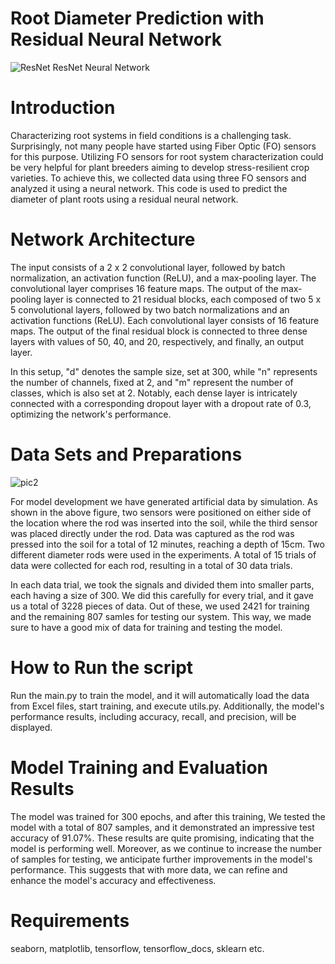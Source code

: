 # Root Diameter Prediction with Residual Neural Network
![ResNet](https://github.com/Computational-Plant-Science/Root-Diameter-Prediction-with-Residual-Neural-Network/assets/133724174/3bf17fb4-86a3-4c52-9e69-5c7f1f1bf721)
ResNet Neural Network

# Introduction
Characterizing root systems in field conditions is a challenging task. Surprisingly, not many people have started using Fiber Optic (FO) sensors for this purpose. Utilizing FO sensors for root system characterization could be very helpful for plant breeders aiming to develop stress-resilient crop varieties. To achieve this, we collected data using three FO sensors and analyzed it using a neural network. This code is used to predict the diameter of plant roots using a residual neural network.

# Network Architecture
The input consists of a 2 x 2 convolutional layer, followed by batch normalization, an activation function (ReLU), and a max-pooling layer. The convolutional layer comprises 16 feature maps. The output of the max-pooling layer is connected to 21 residual blocks, each composed of two 5 x 5 convolutional layers, followed by two batch normalizations and an activation functions (ReLU). Each convolutional layer consists of 16 feature maps. The output of the final residual block is connected to three dense layers with values of 50, 40, and 20, respectively, and finally, an output layer. 

In this setup, "d" denotes the sample size, set at 300, while "n" represents the number of channels, fixed at 2, and "m" represent the number of classes, which is also set at 2. Notably, each dense layer is intricately connected with a corresponding dropout layer with a dropout rate of 0.3, optimizing the network's performance.

# Data Sets and Preparations 
![pic2](https://github.com/Computational-Plant-Science/Root-Diameter-Prediction-with-Residual-Neural-Network/assets/133724174/b1a7f0a5-adf3-4363-a7d8-df4806583988)

For model development we have generated artificial data by simulation. As shown in the above figure, two sensors were positioned on either side of the location where the rod was inserted into the soil, while the third sensor was placed directly under the rod. Data was captured as the rod was pressed into the soil for a total of 12 minutes, reaching a depth of 15cm. Two different diameter rods were used in the experiments. A total of 15 trials of data were collected for each rod, resulting in a total of 30 data trials.

In each data trial, we took the signals and divided them into smaller parts, each having a size of 300. We did this carefully for every trial, and it gave us a total of 3228 pieces of data. Out of these, we used 2421 for training and the remaining 807 samles for testing our system. This way, we made sure to have a good mix of data for training and testing the model.


# How to Run the script  
Run the main.py to train the model, and it will automatically load the data from Excel files, start training, and execute utils.py. Additionally, the model's performance results, including accuracy, recall, and precision, will be displayed.

# Model Training and Evaluation Results 
The model was trained for 300 epochs, and after this training, We tested the model with a total of 807 samples, and it demonstrated an impressive test accuracy of 91.07%. These results are quite promising, indicating that the model is performing well. Moreover, as we continue to increase the number of samples for testing, we anticipate further improvements in the model's performance. This suggests that with more data, we can refine and enhance the model's accuracy and effectiveness. 

# Requirements
seaborn, matplotlib, tensorflow, tensorflow_docs, sklearn etc.
